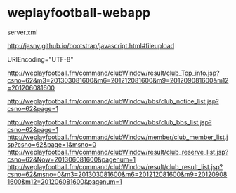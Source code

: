 weplayfootball-webapp
=====================

server.xml

http://jasny.github.io/bootstrap/javascript.html#fileupload


URIEncoding="UTF-8"



http://weplayfootball.fm/command/clubWindow/result/club_Top_info.jsp?csno=62&m3=201303081600&m6=201212081600&m9=201209081600&m12=201206081600

http://weplayfootball.fm/command/clubWindow/bbs/club_notice_list.jsp?csno=62&page=1

http://weplayfootball.fm/command/clubWindow/bbs/club_bbs_list.jsp?csno=62&page=1
http://weplayfootball.fm/command/clubWindow/member/club_member_list.jsp?csno=62&page=1&msno=0
http://weplayfootball.fm/command/clubWindow/result/club_reserve_list.jsp?csno=62&Now=201306081600&pagenum=1
http://weplayfootball.fm/command/clubWindow/result/club_result_list.jsp?csno=62&msno=0&m3=201303081600&m6=201212081600&m9=201209081600&m12=201206081600&pagenum=1

        